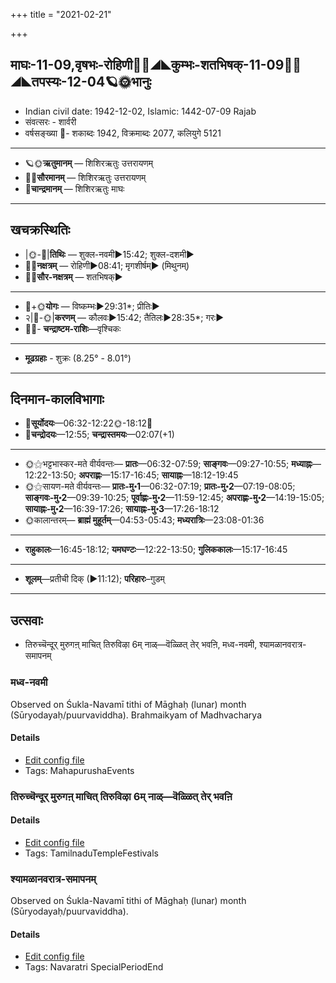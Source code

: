 +++
title = "2021-02-21"

+++
## माघः-11-09,वृषभः-रोहिणी🌛🌌◢◣कुम्भः-शतभिषक्-11-09🌌🌞◢◣तपस्यः-12-04🪐🌞भानुः
- Indian civil date: 1942-12-02, Islamic: 1442-07-09 Rajab
- संवत्सरः - शार्वरी
- वर्षसङ्ख्या 🌛- शकाब्दः 1942, विक्रमाब्दः 2077, कलियुगे 5121
___________________
- 🪐🌞**ऋतुमानम्** — शिशिरऋतुः उत्तरायणम्
- 🌌🌞**सौरमानम्** — शिशिरऋतुः उत्तरायणम्
- 🌛**चान्द्रमानम्** — शिशिरऋतुः माघः
___________________


## खचक्रस्थितिः
- |🌞-🌛|**तिथिः** — शुक्ल-नवमी►15:42; शुक्ल-दशमी►  
- 🌌🌛**नक्षत्रम्** — रोहिणी►08:41; मृगशीर्षम्► (मिथुनम्)  
- 🌌🌞**सौर-नक्षत्रम्** — शतभिषक्►  
___________________
- 🌛+🌞**योगः** — विष्कम्भः►29:31*; प्रीतिः►  
- २|🌛-🌞|**करणम्** — कौलवः►15:42; तैतिलः►28:35*; गरः►  
- 🌌🌛- **चन्द्राष्टम-राशिः**—वृश्चिकः  
___________________
- **मूढग्रहाः** - शुक्रः (8.25° - 8.01°)
___________________


## दिनमान-कालविभागाः
- 🌅**सूर्योदयः**—06:32-12:22🌞️-18:12🌇  
- 🌛**चन्द्रोदयः**—12:55; **चन्द्रास्तमयः**—02:07(+1)  
___________________
- 🌞⚝भट्टभास्कर-मते वीर्यवन्तः— **प्रातः**—06:32-07:59; **साङ्गवः**—09:27-10:55; **मध्याह्नः**—12:22-13:50; **अपराह्णः**—15:17-16:45; **सायाह्नः**—18:12-19:45  
- 🌞⚝सायण-मते वीर्यवन्तः— **प्रातः-मु॰1**—06:32-07:19; **प्रातः-मु॰2**—07:19-08:05; **साङ्गवः-मु॰2**—09:39-10:25; **पूर्वाह्णः-मु॰2**—11:59-12:45; **अपराह्णः-मु॰2**—14:19-15:05; **सायाह्नः-मु॰2**—16:39-17:26; **सायाह्नः-मु॰3**—17:26-18:12  
- 🌞कालान्तरम्— **ब्राह्मं मुहूर्तम्**—04:53-05:43; **मध्यरात्रिः**—23:08-01:36  
___________________
- **राहुकालः**—16:45-18:12; **यमघण्टः**—12:22-13:50; **गुलिककालः**—15:17-16:45  
___________________
- **शूलम्**—प्रतीची दिक् (►11:12); **परिहारः**–गुडम्  
___________________

## उत्सवाः
- तिरुच्चॆन्दूर् मुरुगऩ् माचित् तिरुविऴा 6म् नाळ्—वॆळ्ळित् तेर् भवऩि, मध्व-नवमी, श्यामळानवरात्र-समापनम्
### मध्व-नवमी

Observed on Śukla-Navamī tithi of Māghaḥ (lunar) month (Sūryodayaḥ/puurvaviddha). Brahmaikyam of Madhvacharya

#### Details
- [Edit config file](https://github.com/jyotisham/adyatithi/tree/master/mahApuruSha/mAdhva-misc/lunar_month/tithi/11/09/madhva-navamI.toml)
- Tags: MahapurushaEvents


### तिरुच्चॆन्दूर् मुरुगऩ् माचित् तिरुविऴा 6म् नाळ्—वॆळ्ळित् तेर् भवऩि



#### Details
- [Edit config file](https://github.com/jyotisham/adyatithi/tree/master/temples/Tamil/relative_event/tiruccendUr%20mAcit%20tiruvizhA%20nir2aivu/offset__-6/tiruccendUr%20murugan2%20mAcit%20tiruvizhA%20%23%236%23%23m%20nAL%E2%80%94veLLit%20tEr%20bhavan2i.toml)
- Tags: TamilnaduTempleFestivals


### श्यामळानवरात्र-समापनम्

Observed on Śukla-Navamī tithi of Māghaḥ (lunar) month (Sūryodayaḥ/puurvaviddha). 

#### Details
- [Edit config file](https://github.com/jyotisham/adyatithi/tree/master/devatA/shakti/lunar_month/tithi/11/09/zyAmaLAnavarAtra-samApanam.toml)
- Tags: Navaratri SpecialPeriodEnd


